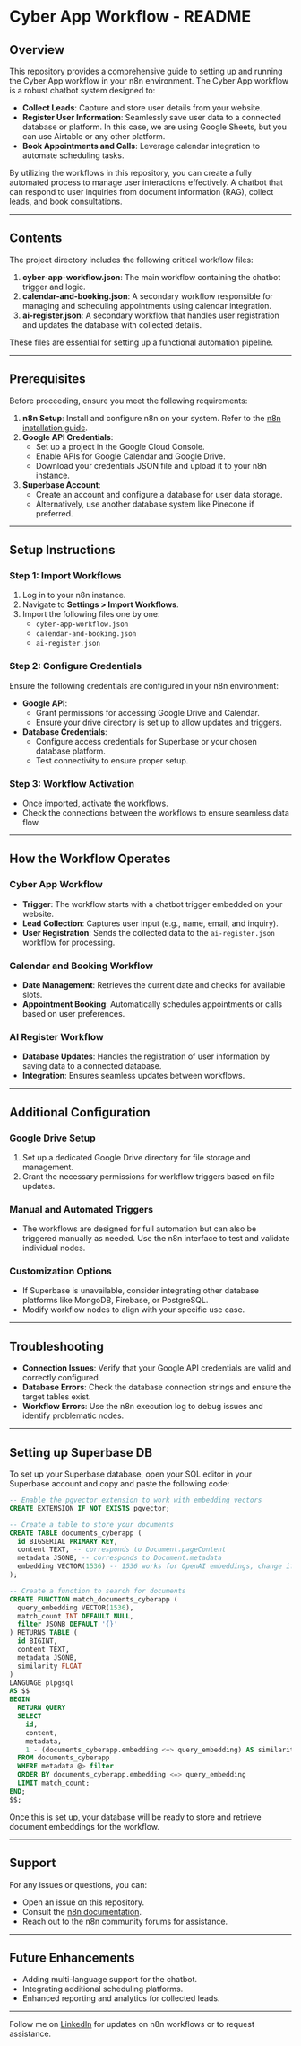 # Cyber App Workflow - README

## Overview
This repository provides a comprehensive guide to setting up and running the Cyber App workflow in your n8n environment. The Cyber App workflow is a robust chatbot system designed to:

- **Collect Leads**: Capture and store user details from your website.
- **Register User Information**: Seamlessly save user data to a connected database or platform. In this case, we are using Google Sheets, but you can use Airtable or any other platform.
- **Book Appointments and Calls**: Leverage calendar integration to automate scheduling tasks.

By utilizing the workflows in this repository, you can create a fully automated process to manage user interactions effectively. A chatbot that can respond to user inquiries from document information (RAG), collect leads, and book consultations.

---

## Contents
The project directory includes the following critical workflow files:

1. **cyber-app-workflow.json**: The main workflow containing the chatbot trigger and logic.
2. **calendar-and-booking.json**: A secondary workflow responsible for managing and scheduling appointments using calendar integration.
3. **ai-register.json**: A secondary workflow that handles user registration and updates the database with collected details.

These files are essential for setting up a functional automation pipeline.

---

## Prerequisites
Before proceeding, ensure you meet the following requirements:

1. **n8n Setup**: Install and configure n8n on your system. Refer to the [n8n installation guide](https://docs.n8n.io/getting-started/installation/).
2. **Google API Credentials**:
   - Set up a project in the Google Cloud Console.
   - Enable APIs for Google Calendar and Google Drive.
   - Download your credentials JSON file and upload it to your n8n instance.
3. **Superbase Account**:
   - Create an account and configure a database for user data storage.
   - Alternatively, use another database system like Pinecone if preferred.

---

## Setup Instructions
### Step 1: Import Workflows
1. Log in to your n8n instance.
2. Navigate to **Settings > Import Workflows**.
3. Import the following files one by one:
   - `cyber-app-workflow.json`
   - `calendar-and-booking.json`
   - `ai-register.json`

### Step 2: Configure Credentials
Ensure the following credentials are configured in your n8n environment:
- **Google API**:
  - Grant permissions for accessing Google Drive and Calendar.
  - Ensure your drive directory is set up to allow updates and triggers.
- **Database Credentials**:
  - Configure access credentials for Superbase or your chosen database platform.
  - Test connectivity to ensure proper setup.

### Step 3: Workflow Activation
- Once imported, activate the workflows.
- Check the connections between the workflows to ensure seamless data flow.

---

## How the Workflow Operates

### Cyber App Workflow
- **Trigger**: The workflow starts with a chatbot trigger embedded on your website.
- **Lead Collection**: Captures user input (e.g., name, email, and inquiry).
- **User Registration**: Sends the collected data to the `ai-register.json` workflow for processing.

### Calendar and Booking Workflow
- **Date Management**: Retrieves the current date and checks for available slots.
- **Appointment Booking**: Automatically schedules appointments or calls based on user preferences.

### AI Register Workflow
- **Database Updates**: Handles the registration of user information by saving data to a connected database.
- **Integration**: Ensures seamless updates between workflows.

---

## Additional Configuration

### Google Drive Setup
1. Set up a dedicated Google Drive directory for file storage and management.
2. Grant the necessary permissions for workflow triggers based on file updates.

### Manual and Automated Triggers
- The workflows are designed for full automation but can also be triggered manually as needed. Use the n8n interface to test and validate individual nodes.

### Customization Options
- If Superbase is unavailable, consider integrating other database platforms like MongoDB, Firebase, or PostgreSQL.
- Modify workflow nodes to align with your specific use case.

---

## Troubleshooting
- **Connection Issues**: Verify that your Google API credentials are valid and correctly configured.
- **Database Errors**: Check the database connection strings and ensure the target tables exist.
- **Workflow Errors**: Use the n8n execution log to debug issues and identify problematic nodes.

---

## Setting up Superbase DB
To set up your Superbase database, open your SQL editor in your Superbase account and copy and paste the following code:

```sql
-- Enable the pgvector extension to work with embedding vectors
CREATE EXTENSION IF NOT EXISTS pgvector;

-- Create a table to store your documents
CREATE TABLE documents_cyberapp (
  id BIGSERIAL PRIMARY KEY,
  content TEXT, -- corresponds to Document.pageContent
  metadata JSONB, -- corresponds to Document.metadata
  embedding VECTOR(1536) -- 1536 works for OpenAI embeddings, change if needed
);

-- Create a function to search for documents
CREATE FUNCTION match_documents_cyberapp (
  query_embedding VECTOR(1536),
  match_count INT DEFAULT NULL,
  filter JSONB DEFAULT '{}'
) RETURNS TABLE (
  id BIGINT,
  content TEXT,
  metadata JSONB,
  similarity FLOAT
)
LANGUAGE plpgsql
AS $$
BEGIN
  RETURN QUERY
  SELECT
    id,
    content,
    metadata,
    1 - (documents_cyberapp.embedding <=> query_embedding) AS similarity
  FROM documents_cyberapp
  WHERE metadata @> filter
  ORDER BY documents_cyberapp.embedding <=> query_embedding
  LIMIT match_count;
END;
$$;
```

Once this is set up, your database will be ready to store and retrieve document embeddings for the workflow.

---

## Support

For any issues or questions, you can:

- Open an issue on this repository.
- Consult the [n8n documentation](https://n8n.io/docs).
- Reach out to the n8n community forums for assistance.

---

## Future Enhancements

- Adding multi-language support for the chatbot.
- Integrating additional scheduling platforms.
- Enhanced reporting and analytics for collected leads.

---

Follow me on [LinkedIn](https://www.linkedin.com/in/stephen-chukwuma-575240222/) for updates on n8n workflows or to request assistance.